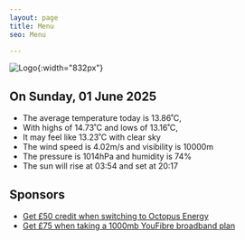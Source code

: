 ```yaml
---
layout: page
title: Menu
seo: Menu

---
```


![Logo](/images/logo.jpg){:width="832px"}

<!-- weather_marker starts -->
## On Sunday, 01 June 2025

- The average temperature today is 13.86˚C,
- With highs of 14.73˚C and lows of 13.16˚C,
- It may feel like 13.23˚C with clear sky
- The wind speed is 4.02m/s and visibility is 10000m
- The pressure is 1014hPa and humidity is 74%
- The sun will rise at 03:54 and set at 20:17

<!-- weather_marker ends -->

## Sponsors

- [Get £50 credit when switching to Octopus Energy](https://bit.ly/3oD1nnS)
- [Get £75 when taking a 1000mb YouFibre broadband plan](https://aklam.io/91zWhU?)
